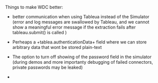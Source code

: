 Things to make WDC better:


- better communication when using Tableua instead of the Simulator (error and
  log messages are swallowed by Tableau, and we cannot show a meaningful error
  message if the extraction fails after tableau.submit() is called )

- Perheaps a +tablea.authenticationData+ field where we can store
  arbitrary data that wont be stored plain-text

- The option to turn off showing of the password field in the simulator
  (during demos and more importanty debugging of failed connectors,
  private passwords may be leaked)

- 
